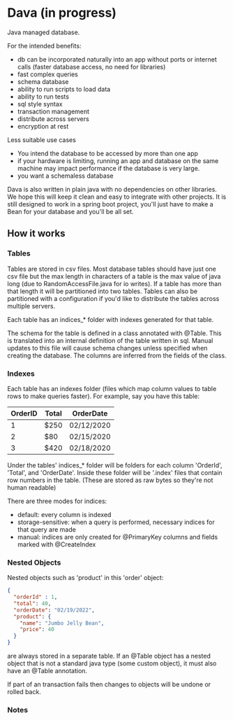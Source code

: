 # Dava (in progress)
Java managed database. 

For the intended benefits:
- db can be incorporated naturally into an app without ports or internet calls (faster database access, no need for libraries)
- fast complex queries
- schema database
- ability to run scripts to load data
- ability to run tests
- sql style syntax
- transaction management
- distribute across servers
- encryption at rest

Less suitable use cases
- You intend the database to be accessed by more than one app
- if your hardware is limiting, running an app and database on the same machine may impact performance if the database is very large.
- you want a schemaless database

Dava is also written in plain java with no dependencies on other libraries. We hope this will
keep it clean and easy to integrate with other projects. It is still designed to work in a spring boot
project, you'll just have to make a Bean for your database and you'll be all set.


## How it works

### Tables
Tables are stored in csv files. Most database tables should have just one csv file but the max length in characters of a table is the max value of java long (due to RandomAccessFile.java for io writes). If a table has more than that length it will be partitioned into two tables. Tables can also be partitioned with a configuration if you'd like to distribute the tables across multiple servers. 

Each table has an indices_* folder with indexes generated for that table.

The schema for the table is defined in a class annotated with @Table. This is translated into an internal definition of the table written in sql. Manual updates to this file will cause schema changes unless specified when creating the database. The columns are inferred from the fields of the class.


### Indexes
Each table has an indexes folder (files which map column values to table rows to make queries faster). For example, say you have this table:

| OrderID | Total  | OrderDate  |
|---------|--------|------------|
| 1       | $250   | 02/12/2020 |
| 2       | $80    | 02/15/2020 |
| 3       | $420   | 02/18/2020 |

Under the tables' indices_* folder will be folders for each column 'OrderId', 'Total', and 'OrderDate'. Inside these folder will be '.index' files that contain row numbers in the table. (These are stored as raw bytes so they're not human readable)

There are three modes for indices:
- default: every column is indexed
- storage-sensitive: when a query is performed, necessary indices for that query are made
- manual: indices are only created for @PrimaryKey columns and fields marked with @CreateIndex


### Nested Objects
Nested objects such as 'product' in this 'order' object:
```json
{
  "orderId" : 1,
  "total": 40,
  "orderDate": "02/19/2022",
  "product": {
    "name": "Jumbo Jelly Bean",
    "price": 40
  }
}
```
are always stored in a separate table. If an @Table object has a nested object that is not a standard java type (some custom object), it must also have an @Table annotation. 

If part of an transaction fails then changes to objects will be undone or rolled back.

### Notes

